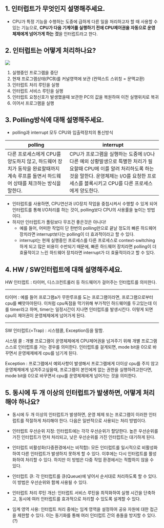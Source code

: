 ## 1. 인터럽트가 무엇인지 설명해주세요.
- CPU가 특정 기능을 수행하는 도중에 급하게 다른 일을 처리하고자 할 때 사용할 수 있는 기능으로, 
**CPU가 다음 기계어를 실행하기 전에 CPU제어권을 자동으로 운영체제에게 넘어가게 하는 것**을 인터럽트라고 한다.

## 2. 인터럽트는 어떻게 처리하나요?
<img src="../image/interrupt-suhyun.png">

1) 실행중인 프로그램을 중단
2) 현재 프로그램상태(PCB)를 커널영역에 보관 (컨텍스트 스위칭 = 문맥교환)
3) 인터럽트 처리 루틴을 실행
4) 인터럽트 서비스 루틴을 실행
5) 인터럽트 요청신호가 발생했을때 보관한 PC의 값을 복원하여 이전 실행위치로 복귀
6) 이어서 프로그램을 실행

## 3. Polling방식에 대해 설명해주세요.
- polling과 interrupt 모두 CPU와 입출력장치의 통신방식

| polling | interrupt |
| --- | --- |
| 다른 프로세스에게 CPU를 양도하지 않고, 하드웨어 장치가 동작을 완료할때까지 계속 루프를 돌면서 하드웨어 상태를 체크하는 방식을 말한다. | CPU가 프로그램을 실행하는 도중에 I/O나 다른 예외 상황발생으로 특별한 처리가 필요할때 CPU에 이를 알려 처리하도록 하는 것을 말한다. 운영체제는 I/O를 요청한 프로세스를 블록시키고 CPU를 다른 프로세스에게 양도한다. |
- 인터럽트를 사용하면, CPU연산과 I/O장치 작업을 중첩시켜서 수행할 수 있게 되어 인터럽트를 통해 I/O처리를 하는 것이, polling보다 CPU의 사용률을 높이는 방법이다.
- 하지만 인터럽트가 폴링보다 무조건 좋은것은 아니다!
    - 예를 들어, 어떠한 작업이 단 한번의 polling만으로 끝날 정도의 빠른 하드웨어장치라면 interrupt보다는 polling이 더 효과적이라고 할 수 있다.
    - interrupt는 현재 실행중인 프로세스를 다른 프로세스로 context-switching하게 되고 많은 비용이 수반되기 때문에, 빠른 하드웨어 장치라면 polling이 더 효율적이고 느린 하드웨어 장치라면 interrupt가 더 효율적이라고 할 수 있다.

## 4. HW / SW인터럽트에 대해 설명해주세요.
HW 인터럽트 : 타이머, 디스크컨트롤러 등 하드웨어가 걸어주는 인터럽트를 의미한다.

---

타이머 : 예를 들어 프로그램a가 무한루프를 도는 프로그램이라면, 프로그램으로부터 cpu를 빼앗아야된다. 이처럼 cpu독점을 막기위해 부가적인 하드웨어를 두고있는데 이를 timer라고 하며, timer는 일정시간이 지나면 인터럽트를 발생시킨다. 이렇게 되면 cpu의 제어권이 운영체제에게 넘어가게 된다.

---

SW 인터럽트(=Trap) : 시스템콜, Exception등을 말함.

시스템 콜 : 개별 프로그램이 운영체제에게 CPU제어권을 넘겨주기 위해 개별 프로그램 스스로 인터럽트를 거는 경우를 의미한다. 인터럽트를 걸게되면, mode bit을 0으로 바꾸면서 운영체제에게 cpu를 넘기게 된다.

Exception : 프로그램에서 예외사항이 발생해서 프로그램에게 더이상 cpu를 주지 않고 운영체제에게 넘겨주고싶을때, 프로그램이 본인에게 없는 권한을 실행하려고한다면, mode bit을 0으로 바꾸면서 cpu를 운영체제에게 넘어가는 것을 의미한다.

## 5. 동시에 두 개 이상의 인터럽트가 발생하면, 어떻게 처리해야 하나요?
- 동시에 두 개 이상의 인터럽트가 발생하면, 운영 체제 또는 프로그램이 이러한 인터럽트를 적절하게 처리해야 한다. 
다음은 일반적으로 사용되는 처리 방법이다.

- 인터럽트 우선순위 지정: 인터럽트에는 각각 우선순위가 할당한다. 높은 우선순위를 가진 인터럽트가 먼저 처리되고, 낮은 우선순위를 가진 인터럽트는 대기하게 된다.

- 인터럽트 비활성화(다중환경에서는 비적합): 모든 인터럽트를 일시적으로 비활성화하여 다른 인터럽트가 발생하지 못하게 할 수 있다. 이후에는 다시 인터럽트를 활성화하여 처리할 수 있다. 하지만 이 방법은 다중 작업 환경에서는 적합하지 않을 수 있다.

- 인터럽트 큐: 각 인터럽트를 큐(Queue)에 넣어서 순서대로 처리하도록 할 수 있다. 이 방법은 우선순위와 함께 사용될 수 있다.

- 인터럽트 처리 루틴 개선: 인터럽트 서비스 루틴을 최적화하여 실행 시간을 단축하고, 동시에 여러 인터럽트를 효과적으로 처리할 수 있도록 설계할 수 있다.

- 임계 영역 사용: 인터럽트 처리 중에는 임계 영역을 설정하여 공유 자원에 대한 접근을 제한할 수 있다. 이는 동기화를 통해 여러 인터럽트 간의 충돌을 방지할 수 있다. (?)